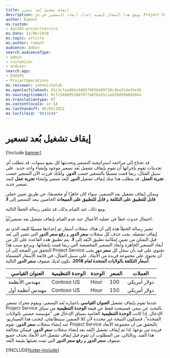 ```yaml
---
title: إيقاف تشغيل بُعد تسعير
description: يوضح هذا المقال كيفية إعداد أبعاد التسعير في حل Project Service.
author: Rumant
ms.custom:
- dyn365-projectservice
ms.date: 11/06/2018
ms.topic: article
ms.author: rumant
audience: Admin
search.audienceType:
- admin
- customizer
- enduser
search.app:
- D365PS
- ProjectOperations
ms.reviewer: johnmichalak
ms.openlocfilehash: 81c3cfaad8dc8d057985b509f20c3ba31de45e3b
ms.sourcegitcommit: 6cfc50d89528df977a8f6a55c1ad39d99800d9b4
ms.translationtype: HT
ms.contentlocale: ar-SA
ms.lasthandoff: 06/03/2022
ms.locfileid: "8913144"
---
```

# <a name="turn-off-a-pricing-dimension"></a>إيقاف تشغيل بُعد تسعير

[!include [banner](../includes/psa-now-project-operations.md)]

قد تحتاج إلى مراجعه استراتيجية التسعير وتحديثها كل بضع سنوات. قد تتطلب أي تحديثات تقوم بإجرائها أن تقوم بإيقاف تشغيل بُعد تسعير موجود وإنشاء واحد جديد. على سبيل المثال، ربما قمت مسبقًا بالتسعير حسب **الدور**، ولكنك قررت الآن التسعير حسب **تجربة العمل**. قد يتطلب هذا منك إيقاف تشغيل **الدور** كبُعد تسعير وإنشاء **تجربة عمل** كبعد تسعير جديد. 

ويمكن إيقاف تشغيل بعد التسعير، سواء كان جاهزًا أو مخصصًا، عن طريق تعيين حقلي **قابل للتطبيق على التكلفة** و **قابل للتطبيق على المبيعات** الخاصين ببعد التسعير إلى **لا**.

ومع ذلك، عند القيام بذلك، قد تتلقى رسالة الخطأ التالية.

![احتمال حدوث خطأ في عمليه الأعمال عند عدم القيام بإيقاف تشغيل بعد تسعير.](media/Business-Process-Error.png)


تشير رسالة الخطأ هذه إلى أن هناك سجلات أسعار تم إعدادها مسبقًا للبعد الذي تم إيقاف تشغيله. يجب حذف كل سجلات **سعر الدور** و **رفع سعر الدور** التي تشير إلى بُعد قبل التمكن من تعيين إمكانية تطبيق البُعد إلى **لا**. يتم تطبيق هذه القاعدة على كل من أبعاد التسعير الجاهزة وأبعاد التسعير المخصصة التي ربما قمت بإنشائها. ويرجع سبب هذا التحقق من الصحة إلى أن Project Service تحتوي على قيد بأن سجل كل **سعر دور** يجب أن يحتوي على مجموعة فريدة من الأبعاد. على سبيل المثال، في قائمة الأسعار المسماة **أسعار التكلفة بالولايات المتحدة لعام 2018**، يكون لديك صفوف **سعر الدور** التالية. 

| العنوان القياسي         | الوحدة التنظيمية    |الوحدة   |السعر  |العملات  |
| -----------------------|-------------|-------|-------|----------|
| مهندس الأنظمة|Contoso US|Hour‬| 100|دولار أمريكي|
| مهندس أنظمة أول|Contoso US|Hour‬| 150| دولار أمريكي|


عندما تقوم بإيقاف تشغيل **العنوان القياسي** باعتباره بُعد التسعير، ويقوم محرك تسعير Project Service بالبحث عن سعر، فسيبحث فقط عن قيمة **الوحدة التنظيمية** من سياق الإدخال. إذا كانت **الوحدة التنظيمية** الخاصة بسياق الإدخال هي "مؤسسة حسني بالولايات المتحدة"، فستكون النتيجة غير محددة لأن كلا الصفين سيتطابقان. لتجنب هذا السيناريو، عند إنشاء سجلات **سعر الدور**، تقوم Project Service بالتحقق من أن مجموعة الأبعاد فريدة من نوعها. إذا تم إيقاف تشغيل البُعد بعد إنشاء سجلات **سعر الدور**، فيمكن مخالفة هذا القيد. وبالتالي، من المطلوب أن تقوم قبل إيقاف تشغيل أحد الأبعاد بحذف جميع صفوف **سعر الدور** و **رفع سعر الدور** التي تمت تعبئتها بقيمة البُعد.



[!INCLUDE[footer-include](../includes/footer-banner.md)]
